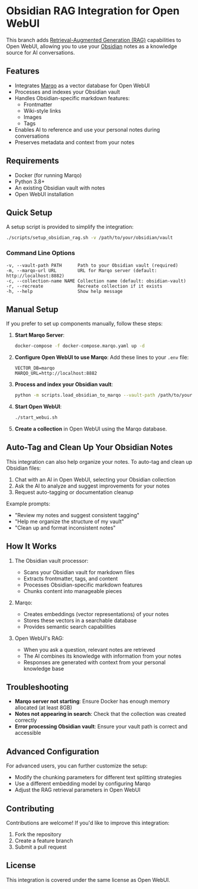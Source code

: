 # Obsidian RAG Integration for Open WebUI

This branch adds [Retrieval-Augmented Generation (RAG)](https://www.pinecone.io/learn/retrieval-augmented-generation/) capabilities to Open WebUI, allowing you to use your [Obsidian](https://obsidian.md/) notes as a knowledge source for AI conversations.

## Features

- Integrates [Marqo](https://www.marqo.ai/) as a vector database for Open WebUI
- Processes and indexes your Obsidian vault
- Handles Obsidian-specific markdown features:
  - Frontmatter
  - Wiki-style links
  - Images
  - Tags
- Enables AI to reference and use your personal notes during conversations
- Preserves metadata and context from your notes

## Requirements

- Docker (for running Marqo)
- Python 3.8+
- An existing Obsidian vault with notes
- Open WebUI installation

## Quick Setup

A setup script is provided to simplify the integration:

```bash
./scripts/setup_obsidian_rag.sh -v /path/to/your/obsidian/vault
```

### Command Line Options

```
-v, --vault-path PATH      Path to your Obsidian vault (required)
-m, --marqo-url URL        URL for Marqo server (default: http://localhost:8882)
-c, --collection-name NAME Collection name (default: obsidian-vault)
-r, --recreate             Recreate collection if it exists
-h, --help                 Show help message
```

## Manual Setup

If you prefer to set up components manually, follow these steps:

1. **Start Marqo Server**:
   ```bash
   docker-compose -f docker-compose.marqo.yaml up -d
   ```

2. **Configure Open WebUI to use Marqo**:
   Add these lines to your `.env` file:
   ```
   VECTOR_DB=marqo
   MARQO_URL=http://localhost:8882
   ```

3. **Process and index your Obsidian vault**:
   ```bash
   python -m scripts.load_obsidian_to_marqo --vault-path /path/to/your/obsidian/vault
   ```

4. **Start Open WebUI**:
   ```bash
   ./start_webui.sh
   ```

5. **Create a collection** in Open WebUI using the Marqo database.

## Auto-Tag and Clean Up Your Obsidian Notes

This integration can also help organize your notes. To auto-tag and clean up Obsidian files:

1. Chat with an AI in Open WebUI, selecting your Obsidian collection
2. Ask the AI to analyze and suggest improvements for your notes
3. Request auto-tagging or documentation cleanup

Example prompts:
- "Review my notes and suggest consistent tagging"
- "Help me organize the structure of my vault"
- "Clean up and format inconsistent notes"

## How It Works

1. The Obsidian vault processor:
   - Scans your Obsidian vault for markdown files
   - Extracts frontmatter, tags, and content
   - Processes Obsidian-specific markdown features
   - Chunks content into manageable pieces

2. Marqo:
   - Creates embeddings (vector representations) of your notes
   - Stores these vectors in a searchable database
   - Provides semantic search capabilities

3. Open WebUI's RAG:
   - When you ask a question, relevant notes are retrieved
   - The AI combines its knowledge with information from your notes
   - Responses are generated with context from your personal knowledge base

## Troubleshooting

- **Marqo server not starting**: Ensure Docker has enough memory allocated (at least 8GB)
- **Notes not appearing in search**: Check that the collection was created correctly
- **Error processing Obsidian vault**: Ensure your vault path is correct and accessible

## Advanced Configuration

For advanced users, you can further customize the setup:

- Modify the chunking parameters for different text splitting strategies
- Use a different embedding model by configuring Marqo
- Adjust the RAG retrieval parameters in Open WebUI

## Contributing

Contributions are welcome! If you'd like to improve this integration:

1. Fork the repository
2. Create a feature branch
3. Submit a pull request

## License

This integration is covered under the same license as Open WebUI. 